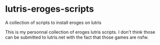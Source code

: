 # lutris-eroges-scripts
A collection of scripts to install eroges on lutris

This is my personnal collection of eroges lutris scripts. I don't think those can be submitted to lutris.net with the fact that those games are nsfw.

